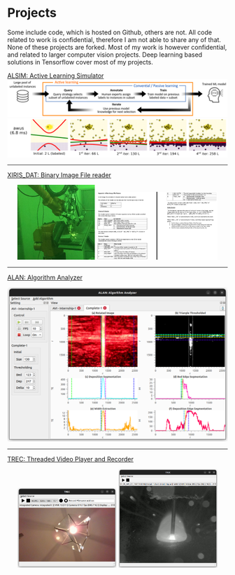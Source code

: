 # Projects

Some include code, which is hosted on Github, others are not. All code related to work is confidential, 
therefore I am not able to share any of that. None of these projects are forked. 
Most of my work is however confidential, and related to larger computer vision projects. 
Deep learning based solutions in Tensorflow cover most of my projects.

[ALSIM: Active Learning Simulator](https://github.com/gijsvanhoutum/alsim)
<img src="https://github.com/gijsvanhoutum/alsim/blob/master/icons/active_learning.png?raw=true">
<img src="https://github.com/gijsvanhoutum/alsim/blob/master/icons/awus.png?raw=true">

---
[XIRIS_DAT: Binary Image File reader](https://github.com/gijsvanhoutum/xiris_dat)

<p align="center">
  <img alt="Light" src="https://github.com/gijsvanhoutum/xiris_dat/blob/master/icons/xiris_camera.jpg?raw=true" width="35%">
  <img alt="Dark" src="https://github.com/gijsvanhoutum/xiris_dat/blob/master/icons/DAT_image_format_XVC1000.png?raw=true" width="55%">
</p>

---
[ALAN: Algorithm Analyzer](https://github.com/gijsvanhoutum/alan)

<img src="https://github.com/gijsvanhoutum/alan/blob/master/icons/screenshot.png?raw=true">

---
[TREC: Threaded Video Player and Recorder](https://github.com/gijsvanhoutum/trec)

<p align="center">
  <img alt="Light" src="https://github.com/gijsvanhoutum/trec/blob/master/icons/screenshot_player.png?raw=true" width="45%">
  <img alt="Dark" src="https://github.com/gijsvanhoutum/trec/blob/master/icons/screenshot_recorder.png?raw=true" width="45%">
</p>
